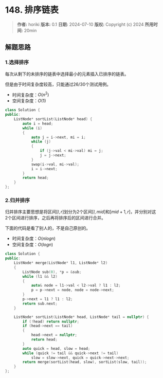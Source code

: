 # 148. 排序链表

> **作者:** horiki
> **版本:** 0.1
> **日期:** 2024-07-10
> **版权:** Copyright (c) 2024
> **所用时间:** 20min

## 解题思路
### 1.选择排序

每次从剩下的未排序的链表中选择最小的元素插入已排序的链表。

但是由于时间复杂度较高，只能通过26/30个测试用例。

- 时间复杂度：$O(n^2)$
- 空间复杂度：$O(1)$

```C++
class Solution {
public:
    ListNode* sortList(ListNode* head) {
        auto i = head;
        while (i)
        {
            auto j = i->next, mi = i;
            while (j)
            {
                if (j->val < mi->val) mi = j;
                j = j->next;
            }
            swap(i->val, mi->val);
            i = i->next;
        }
        return head;
    }
};
```

### 2.归并排序

归并排序主要思想是将区间$[l, r]$划分为2个区间$[l, mid]$和$[mid + 1, r]$，并分别对这2个区间进行排序，之后再将排序后的区间进行合并。

下面的代码是看了别人的，不是自己原创的。

- 时间复杂度：$O(nlogn)$
- 空间复杂度：$O(logn)$

```C++
class Solution {
public:
    ListNode* merge(ListNode* l1, ListNode* l2)
    {
        ListNode sub(0), *p = &sub;
        while (l1 && l2)
        {
            auto& node = l1->val < l2->val ? l1 : l2;
            p = p->next = node, node = node->next;
        }
        p->next = l1 ? l1 : l2;
        return sub.next;
    }

    ListNode* sortList(ListNode* head, ListNode* tail = nullptr) {
        if (!head) return nullptr;
        if (head->next == tail) 
        {
            head->next = nullptr;
            return head;
        }
        auto quick = head, slow = head;
        while (quick != tail && quick->next != tail)
            slow = slow->next, quick = quick->next->next;
        return merge(sortList(head, slow), sortList(slow, tail));
    }
};
```